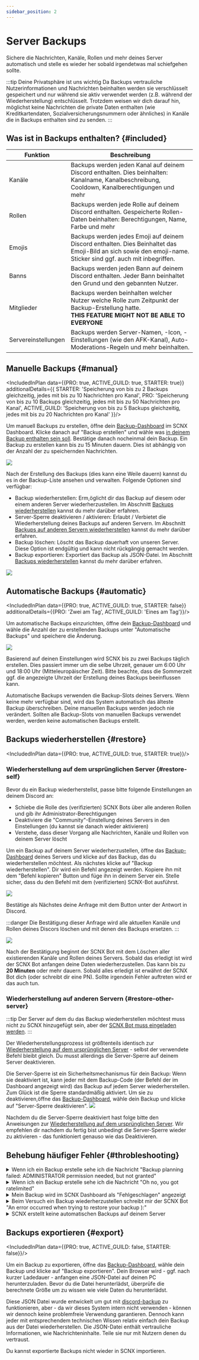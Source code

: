 ```yaml
---
sidebar_position: 2
---
```


# Server Backups

Sichere die Nachrichten, Kanäle, Rollen und mehr deines Server automatisch und stelle es wieder her sobald irgendetwas mal schiefgehen sollte.

:::tip Deine Privatsphäre ist uns wichtig
Da Backups vertrauliche Nutzerinformationen und Nachrichten beinhalten werden sie verschlüsselt gespeichert und nur während sie aktiv verwendet werden (z.B. während der Wiederherstellung) entschlüsselt. Trotzdem weisen wir dich darauf hin, möglichst keine Nachrichten die private Daten enthalten (wie Kreditkartendaten, Sozialversicherungsnummern oder ähnliches) in Kanäle die in Backups enthalten sind zu senden.
:::

## Was ist in Backups enthalten? {#included}

| Funktion            | Beschreibung                                                                                                                                            |
|---------------------|--------------------------------------------------------------------------------------------------------------------------------------------------------|
| Kanäle              | Backups werden jeden Kanal auf deinem Discord enthalten. Dies beinhalten: Kanalname, Kanalbeschreibung, Cooldown, Kanalberechtigungen und mehr |
| Rollen              | Backups werden jede Rolle auf deinem Discord enthalten. Gespeicherte Rollen-Daten beinhalten: Berechtigungen, Name, Farbe und mehr                                       |
| Emojis              | Backups werden jedes Emoji auf deinem Discord enthalten. Dies Beinhaltet das Emoji-Bild an sich sowie den emoji-name. Sticker sind ggf. auch mit inbegriffen.                |
| Banns               | Backups werden jeden Bann auf deinem Discord enthalten. Jeder Bann beinhaltet den Grund und den gebannten Nutzer.                                                       |
| Mitglieder          | Backups werden beinhalten welcher Nutzer welche Rolle zum Zeitpunkt der Backup-Erstellung hatte.<br/> **THIS FEATURE MIGHT NOT BE ABLE TO EVERYONE**                        |
| Servereinstellungen | Backups werden Server-Namen, -Icon, -Einstellungen (wie den AFK-Kanal), Auto-Moderations-Regeln und mehr beinhalten.                                                  |

## Manuelle Backups {#manual}

<IncludedInPlan data={{PRO: true, ACTIVE_GUILD: true, STARTER: true}} additionalDetails={{
    STARTER: 'Speicherung von bis zu 2 Backups gleichzeitig, jedes mit bis zu 10 Nachrichten pro Kanal',
    PRO: 'Speicherung von bis zu 10 Backups gleichzeitig, jedes mit bis zu 50 Nachrichten pro Kanal',
    ACTIVE_GUILD: 'Speicherung von bis zu 5 Backups gleichzeitig, jedes mit bis zu 20 Nachrichten pro Kanal'
}}/>

Um manuell Backups zu erstellen, öffne dein [Backup-Dashboard](https://scnx.app/de/glink?page=backups) im SCNX Dashboard. Klicke danach auf "Backup erstellen" und wähle was [in deinem Backup enthalten sein soll](#included). Bestätige danach nocheinmal dein Backup.
Ein Backup zu erstellen kann bis zu 15 Minuten dauern. Dies ist abhängig von der Anzahl der zu speichernden Nachrichten.

![](@site/docs/assets/scnx/guilds/backups/create.png)

Nach der Erstellung des Backups (dies kann eine Weile dauern) kannst du es in der Backup-Liste ansehen und verwalten. Folgende Optionen sind verfügbar:
* Backup wiederherstellen: Erm,öglicht dir das Backup auf diesem oder einem anderen Server wiederherzustellen. Im Abschnitt [Backups wiederherstellen](#restore) kannst du mehr darüber erfahren.
* Server-Sperre deaktivieren / aktivieren: Erlaubt / Verbietet die Wiederherstellung deines Backups auf anderen Servern. Im Abschnitt [Backups auf anderen Servern wiederherstellen](#restore-other-server) kannst du mehr darüber erfahren.
* Backup löschen: Löscht das Backup dauerhaft von unseren Server. Diese Option ist endgültig und kann nicht rückgängig gemacht werden.
* Backup exportieren: Exportiert das Backup als JSON-Datei. Im Abschnitt [Backups wiederherstellen](#export) kannst du mehr darüber erfahren.

![](@site/docs/assets/scnx/guilds/backups/backup.png)


## Automatische Backups {#automatic}

<IncludedInPlan data={{PRO: true, ACTIVE_GUILD: true, STARTER: false}}
                additionalDetails={{PRO: 'Zwei am Tag', ACTIVE_GUILD: 'Eines am Tag'}}/>

Um automatische Backups einzurichten, öffne dein [Backup-Dashboard](https://scnx.app/de/glink?page=backups) und wähle die Anzahl der zu erstellenden Backups unter "Automatische Backups" und speichere die Änderung.

![](@site/docs/assets/scnx/guilds/backups/automatic-backups.png)

Basierend auf deinen Einstellungen wird SCNX bis zu zwei Backups täglich erstellen. Dies passiert immer um die selbe Uhrzeit, genauer um 6:00 Uhr und 18:00 Uhr (Mitteleuropäischer Zeit). Bitte beachte, dass die Sommerzeit ggf. die angezeigte Uhrzeit der Erstellung deines Backups beeinflussen kann.

Automatische Backups verwenden die Backup-Slots deines Servers. Wenn keine mehr verfügbar sind, wird das System automatisch das älteste Backup überschreiben. Deine manuellen Backups werden jedoch nie verändert. Sollten alle Backup-Slots von manuellen Backups verwendet werden, werden keine automatischen Backups erstellt.


## Backups wiederherstellen {#restore}
<IncludedInPlan data={{PRO: true, ACTIVE_GUILD: true, STARTER: true}}/>

### Wiederherstellung auf dem ursprünglichen Server {#restore-self}

Bevor du ein Backup wiederherstellst, passe bitte folgende Einstellungen an deinem Discord an:
* Schiebe die Rolle des (verifizierten) SCNX Bots über alle anderen Rollen und gib ihr Administrator-Berechtigungen
* Deaktiviere die "Community"-Einstellung deines Servers in den Einstellungen (du kannst sie danach wieder aktivieren)
* Verstehe, dass dieser Vorgang alle Nachrichten, Kanäle und Rollen von deinem Server löscht

Um ein Backup auf deinem Server wiederherzustellen, öffne das [Backup-Dashboard](https://scnx.app/de/glink?page=backups) deines Servers und klicke auf das Backup, das du wiederherstellen möchtest. Als nächstes klicke auf "Backup wiederherstellen". Dir wird ein Befehl angezeigt werden. Kopiere ihn mit dem "Befehl kopieren" Button und füge ihn in deinem Server ein. Stelle sicher, dass du den Befehl mit dem (verifizierten) SCNX-Bot ausführst.

![](@site/docs/assets/scnx/guilds/backups/execute-command.png)

Bestätige als Nächstes deine Anfrage mit dem Button unter der Antwort in Discord.

:::danger
Die Bestätigung dieser Anfrage wird alle aktuellen Kanäle und Rollen deines Discors löschen und mit denen des Backups ersetzen.
:::

![](@site/docs/assets/scnx/guilds/backups/confirm.png)

Nach der Bestätigung beginnt der SCNX Bot mit dem Löschen aller existierenden Kanäle und Rollen deines Servers. Sobald das erledigt ist wird der SCNX Bot anfangen deine Daten wiederherzustellen. Das kann bis zu **20 Minuten** oder mehr dauern. Sobald alles erledigt ist erwähnt der SCNX Bot dich (oder schreibt dir eine PN). Sollte irgendein Fehler auftreten wird er das auch tun.

### Wiederherstellung auf anderen Servern {#restore-other-server}

:::tip
Der Server auf dem du das Backup wiederherstellen möchtest muss nicht zu SCNX hinzugefügt sein, aber der [SCNX Bot muss eingeladen werden](https://sc-net.work/invite-scnx).
:::

Der Wiederherstellungsprozess ist größtenteils identisch zur [Wiederherstellung auf dem ursprünglichen Server](#restore-self) - selbst der verwendete Befehl bleibt gleich. Du musst allerdings die Server-Sperre auf deinem Server deaktivieren.

Die Server-Sperre ist ein Sicherheitsmechanismus für dein Backup: Wenn sie deaktiviert ist, kann jeder mit dem Backup-Code (der Befehl der im Dashboard angezeigt wird) das Backup auf jedem Server wiederherstellen. Zum Glück ist die Sperre standardmäßig aktiviert. Um sie zu deaktivieren,öffne das [Backup-Dashboard](https://scnx.app/de/glink?page=backups), wähle dein Backup und klicke auf "Server-Sperre deaktivieren".
![](@site/docs/assets/scnx/guilds/backups/disable-guild-lock.png)

Nachdem du die Server-Sperre deaktiviert hast folge bitte den Anweisungen zur [Wiederherstellung auf dem ursprünglichen Server](#restore-self). Wir empfehlen dir nachdem du fertig bist unbedingt die Server-Sperre wieder zu aktivieren - das funktioniert genauso wie das Deaktivieren.


## Behebung häufiger Fehler {#throbleshooting}

<details>
    <summary>
        Wenn ich ein Backup erstelle sehe ich die Nachricht "Backup planning failed: ADMINISTRATOR permission needed,
        but not granted"
    </summary>
    <li>Stelle sicher, dass der (verifizierte) SCNX Bot die Administrator Berechtigung hat und versuche es erneut.</li>
</details>
<details>
    <summary>
        Wenn ich ein Backup erstelle sehe ich die Nachricht "Oh no, you got ratelimited"
    </summary>
    Um die sichere Durchführung aller Aktivitäten sicherzustellen, begrenzen wir die Zahl der manuellen Backups die ein Server in einem bestimmten Zeitraum erstellen kann.
    <li>Bitte warte so lange wie es in der Nachricht angegeben ist.</li>
</details>
<details>
    <summary>
        Mein Backup wird im SCNX Dashboard als "Fehlgeschlagen" angezeigt
    </summary>
    <li>Stelle sicher, dass der (verifizierte) SCNX Bot die Administrator Berechtigung hat und versuche es erneut.</li>
    <li>Kontaktiere bei wiederholtem Auftreten [unser Team](https://scnx.app/de/help). Dieses wird dich bei der Problemsuche unterstützen.</li>
</details>
<details>
    <summary>
        Beim Versuch ein Backup wiederherzustellen schreibt mir der SCNX Bot "An error occurred when trying to restore your backup ):"
    </summary>
    <li>Stelle sicher, dass der (verifizierte) SCNX Bot die Administrator Berechtigung hat und versuche es erneut.</li>
    <li>Stelle sicher, dass du die "Community"-Einstellung deaktiviert hast und versuche es erneut.</li>
    <li>Stelle sicher, dass die Rolle des (verifizierte) SCNX Bots über allen anderen Rollen steht und versuche es erneut</li>
    <li>Kontaktiere bei wiederholtem Auftreten [unser Team](https://scnx.app/de/help). Dieses wird dich bei der Problemsuche unterstützen.</li>
</details>
<details>
    <summary>
        SCNX erstellt keine automatischen Backups auf deinem Server
    </summary>
    <li>Stelle sicher, dass der (verifizierte) SCNX Bot die Administrator Berechtigung hat und versuche es erneut.</li>
    <li>Stelle sicher, dasss du [diese Funktion](#automatic] wirklich aktiviert hast und alle Änderungen gespeichert hast.</li>
    <li>Stelle sicher, dass mindestens ein Backup-Slot nicht von einem manuellen Backup verwendet wird.</li>
    <li>Bitte warte 24 Stunden, damit automatisch ein Backup erstellt wird</li>
</details>

## Backups exportieren {#export}

<IncludedInPlan data={{PRO: true, ACTIVE_GUILD: false, STARTER: false}}/>

Um ein Backup zu exportieren, öffne das [Backup-Dashboard](https://scnx.app/de/glink?page=backups), wähle dein Backup und klicke auf "Backup exportieren". Dein Browser wird - ggf. nach kurzer Ladedauer - anfangen eine JSON-Datei auf deinen PC herunterzuladen.
Bevor du die Datei herunterlädst, überprüfe die berechnete Größe um zu wissen wie viele Daten du herunterlädst.

Diese JSON Datei wurde entwickelt um gut mit [discord-backup](https://github.com/Androz2091/discord-backup) zu funktionieren, aber - da wir dieses System intern nicht verwenden - können wir dennoch keine problemfreie Verwendung garantieren.
Dennoch kann jeder mit entsprechendem technischen Wissen relativ einfach dein Backup aus der Datei wiederherstellen.
Die JSON-Datei enthält vertrauliche Informationen, wie Nachrichteninhalte. Teile sie nur mit Nutzern denen du vertraust.

Du kannst exportierte Backups nicht wieder in SCNX importieren.
